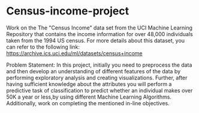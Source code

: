 # Census-income-project
Work on the The "Census Income" data set from the UCI Machine Learning Repository that contains the income information for over 48,000 individuals taken from the 1994 US census.
For more details about this dataset, you can refer to the following link: https://archive.ics.uci.edu/ml/datasets/census+income

Problem Statement:
In this project, initially you need to preprocess the data and then develop an understanding of different features of the data by performing exploratory analysis and creating visualizations. Further, after having sufficient 
knowledge about the attributes you will perform a predictive task of classification to predict whether an individual makes over 50K a year or less,by using different Machine Learning Algorithms. Additionally, work on 
completing the mentioned in-line objectives.
